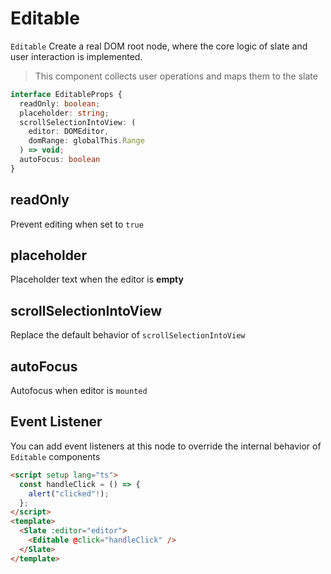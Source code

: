 # Editable

`Editable` Create a real DOM root node, where the core logic of slate and user interaction is implemented.

> This component collects user operations and maps them to the slate

```typescript
interface EditableProps {
  readOnly: boolean;
  placeholder: string;
  scrollSelectionIntoView: (
    editor: DOMEditor,
    domRange: globalThis.Range
  ) => void;
  autoFocus: boolean
}
```


## readOnly

Prevent editing when set to `true`

## placeholder

Placeholder text when the editor is **empty**

## scrollSelectionIntoView

Replace the default behavior of `scrollSelectionIntoView`

## autoFocus

Autofocus when editor is `mounted`

## Event Listener

You can add event listeners at this node to override the internal behavior of `Editable` components

```html
<script setup lang="ts">
  const handleClick = () => {
    alert("clicked"!);
  };
</script>
<template>
  <Slate :editor="editor">
    <Editable @click="handleClick" />
  </Slate>
</template>
```
